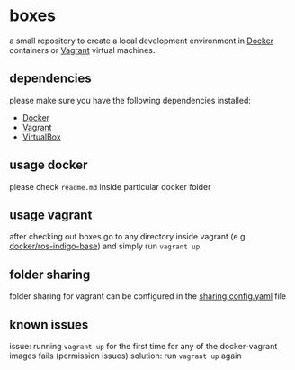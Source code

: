 boxes
======
a small repository to create a local development environment in [Docker](https://www.docker.com/) containers or [Vagrant](https://www.vagrantup.com/) virtual machines.

## dependencies
please make sure you have the following dependencies installed:
- [Docker](https://www.docker.com/)
- [Vagrant](https://www.vagrantup.com/downloads.html)
- [VirtualBox](https://www.virtualbox.org/wiki/Downloads)

## usage docker
please check ```readme.md``` inside particular docker folder

## usage vagrant
after checking out boxes go to any directory inside vagrant (e.g. [docker/ros-indigo-base](https://github.com/harmishhk/boxes/tree/master/docker/ros-indigo-base)) and simply run `vagrant up`.

## folder sharing
folder sharing for vagrant can be configured in the [sharing.config.yaml](https://github.com/harmishhk/boxes/blob/master/sharing.config.yaml) file

## known issues
issue: running `vagrant up` for the first time for any of the docker-vagrant images fails (permission issues)
solution: run `vagrant up` again
